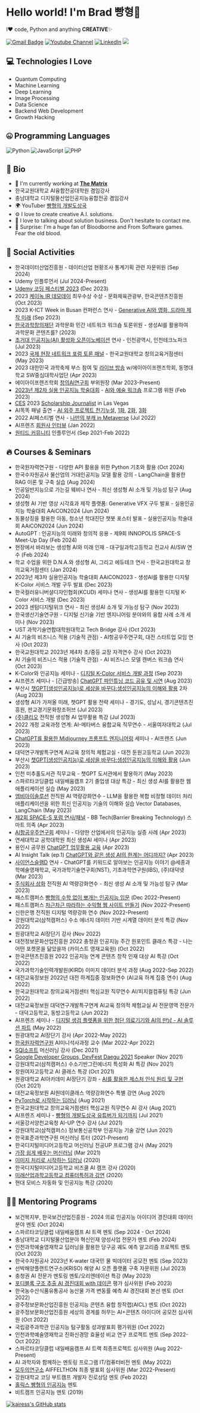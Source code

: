 # Hello world! I'm Brad 빵형👋

I❤️ code, Python and anything **CREATIVE**✨

[![Gmail Badge](https://img.shields.io/badge/-kairess87@gmail.com-c14438?style=flat-square&logo=Gmail&logoColor=white&link=mailto:kairess87@gmail.com)](mailto:kairess87@gmail.com) [![Youtube Channel](https://img.shields.io/badge/-빵형의%20개발도상국-c14438?style=flat-square&logo=Youtube&link=https://www.youtube.com/channel/UC9PB9nKYqKEx_N3KM-JVTpg)](https://www.youtube.com/channel/UC9PB9nKYqKEx_N3KM-JVTpg) [![LinkedIn](https://img.shields.io/badge/-Taehee%20Brad%20Lee-c14438?style=flat-square&logo=LinkedIn)](https://www.linkedin.com/in/taehee-brad-lee/)
![](https://komarev.com/ghpvc/?username=kairess)


## 💻 Technologies I Love

- Quantum Computing
- Machine Learning
- Deep Learning
- Image Processing
- Data Science
- Backend Web Development
- Growth Hacking


## 🤐 Programming Languages

<img alt="Python" src="https://img.shields.io/badge/python%20-%2314354C.svg?&style=for-the-badge&logo=python&logoColor=white"/> <img alt="JavaScript" src="https://img.shields.io/badge/javascript%20-%23323330.svg?&style=for-the-badge&logo=javascript&logoColor=%23F7DF1E"/> <img alt="PHP" src="https://img.shields.io/badge/php-%23777BB4.svg?&style=for-the-badge&logo=php&logoColor=white"/>


## 📘 Bio

- 🏢 I'm currently working at **[The Matrix](https://www.m47rix.com)**
- 한국교원대학교 AI융합전공대학원 겸임강사
- 충남대학교 디지털물산업인공지능융합전공 겸임강사
- 🌍 YouTuber [빵형의 개발도상국](https://www.youtube.com/channel/UC9PB9nKYqKEx_N3KM-JVTpg)
- ⚙️ I love to create creative A.I. solutions.
- 💬 I love to talking about solution business. Don't hesitate to contact me.
- 💉 Surprise: I'm a huge fan of Bloodborne and From Software games. Fear the old blood.


## 📱 Social Activities

- 한국데이터산업진흥원 - 데이터산업 현황조사 통계기획 관련 자문위원 (Sep 2024)
- Udemy 인플루언서 (Jul 2024-Present)
- [Udemy 코딩 페스티벌 2023](https://event-us.kr/udemy/event/73376) (Dec 2023)
- 2023 [케이녹 IR 데모데이](https://newsis.com/view/?id=NISX20231027_0002498800) 최우수상 수상 - 문화체육관광부, 한국콘텐츠진흥원 (Oct 2023)
- 2023 K-ICT Week in Busan 컨퍼런스 연사 - [Generative AI와 영화, 드라마 제작 미래](https://www.etnews.com/20230824000003) (Sep 2023)
- [한국과학창의재단](https://www.kofac.re.kr) 과학문화 민간 네트워크 워크숍 토론위원 - 생성AI를 활용하여 과학문화 콘텐츠를? (2023)
- [초거대 인공지능(AI) 활성화 오픈이노베이션](https://www.asiatoday.co.kr/view.php?key=20230703010000602) 연사 - 인천광역시, 인천테크노파크 (Jul 2023)
- 2023 [국제 현장 네트워크 포럼 토론 패널](https://cyan-lightning-42b.notion.site/All-of-us-are-in-Post-COVID19-Era-88371d20b32d46c29bba96dd4557a4e4) - 한국교원대학교 창의교육거점센터 (May 2023)
- 2023 대한민국 과학축제 부스 참여 및 [라이브 방송](https://www.youtube.com/live/ZUdsW9Q0l_A?feature=share&t=136) w/에이아이프렌즈학회, 동명대학교 SW중심대학사업단 (Apr 2023)
- 에이아이프렌즈학회 [창의AI연구회](https://www.notion.so/aifrenz/AI-4fe1e334ffbe4cb4924d1caa3f7cd8b0) 부위원장 (Mar 2023-Present)
- [2023년 제2차 실용 인공지능 학술대회](https://aifrenz.notion.site/2023-2-d0181ac65149461cba3c5fa4271b0128) - [AI와 예술 워크숍](https://aifrenz.notion.site/AI-Generative-AI-8a5d1d7097d044a9953051f729f92464) 프로그램 위원 (Feb 2023)
- [CES](https://www.ces.tech) 2023 [Scholarship Journalist](https://youtu.be/ScdDS6Mci5A) in Las Vegas
- AI똑똑 패널 출연 - [AI 외주 프로젝트 천기누설](https://youtu.be/gyQ9d60KEMc), [1화](https://youtu.be/gE8z5Hk_dO8), [2화](https://youtu.be/BLAOSN7B_0A), [3화](https://youtu.be/eITuFsvyAA0)
- 2022 AI페스티벌 연사 - [나만의 부캐 in Metaverse](https://youtu.be/EhMi1IaxotQ?t=3749) (Jul 2022)
- AI프렌즈 [회원사 인터뷰](https://youtu.be/sRQtnrjjFNg) (Jan 2022)
- [원티드 커뮤니티](https://www.wanted.co.kr/community/49) 인플루언서 (Sep 2021-Feb 2022)


## 🔥 Courses & Seminars

- 한국원자력연구원 - 다양한 API 활용을 위한 Python 기초와 활용 (Oct 2024)
- 한국수자원공사 물산업의 거대인공지능 모델 활용 강의 - LangChain을 활용한 RAG 이론 및 구축 실습 (Aug 2024)
- 인공일반지능으로 가는길 웨비나 연사 - 최신 생성형 AI 소개 및 가능성 탐구 (Aug 2024)
- 생성형 AI 기반 영상 시각효과 제작 플랫폼: Generative VFX 구두 발표 - 실용인공지능 학술대회 AAiCON2024 (Jun 2024)
- 동물상징을 활용한 아동, 청소년 학대진단 챗봇 포스터 발표 - 실용인공지능 학술대회 AAiCON2024 (Jun 2024)
- AutoGPT : 인공지능의 미래와 창의적 응용 - 제9회 INNOPOLIS SPACE-S Meet-Up Day (Feb 2024)
- 현장에서 바라보는 생성형 AI와 미래 인재 - 대구일과학고등학교 전교사 AI/SW 연수 (Feb 2024)
- 학교 수업을 위한 D.N.A.와 생성형 AI, 그리고 에듀테크 연사 - 한국교원대학교 창의교육거점센터 (Jan 2024)
- 2023년 제3차 실용인공지능 학술대회 AAiCON2023 - 생성AI를 활용한 디지털 K-Color 서비스 개발 구두 발표 (Dec 2023)
- 한국컬러유니버설디자인협회(KCUD) 세미나 연사 - 생성AI를 활용한 디지털 K-Color 서비스 개발 (Dec 2023)
- 2023 센텀디지털위크 연사 - 최신 생성AI 소개 및 가능성 탐구 (Nov 2023)
- 한국생산기술연구원 - 디지털 신기술 기반 엔지니어링 분야와의 융합 사례 소개 세미나 (Nov 2023)
- UST 과학기술연합대학원대학교 Tech Bridge 강사 (Oct 2023)
- AI 기술의 비즈니스 적용 (기술적 관점) - AI항공우주연구회, 대전 스타트업 모임 연사 (Oct 2023)
- 한국교원대학교 2023년 제4차 초/중등 교장 자격연수 강사 (Oct 2023)
- AI 기술의 비즈니스 적용 (기술적 관점) - AI 비즈니스 모델 캔버스 워크숍 연사 (Oct 2023)
- K-Color와 인공지능 세미나 - [디지털 K-Color 서비스 개발 과정](https://www.facebook.com/jy.won.9/posts/pfbid0QnYedpfAHwuvMpCv9z3g7YNqxb2FhDouVM1rfPzdN3GRpx4Hu2jtFxBymuyh3T7sl) (Sep 2023)
- AI프렌즈 세미나 - [긴급방송] [ChatGPT 파인튜닝 코드 공유 및 시연](https://www.youtube.com/live/3JNgRcvf2YA?si=RM9UqCT-4bto7UMU) (Aug 2023)
- 부산시 [챗GPT(생성인공지능)로 세상을 바꾸다:생성인공지능의 이해와 활용](https://www.asiae.co.kr/article/2023051507411326455) 2차 (Aug 2023)
- 생성형 AI가 가져올 미래, 챗GPT 활용 전략 세미나 - 경기도, 성남시, 경기콘텐츠진흥원, 판교경기문화창조허브 (Jul 2023)
- [(주)클리오](https://clubclio.co.kr/) 전직원 생성형 AI 업무활용 특강 (Jul 2023)
- 2022 개정 교육과정 연계: AI-메타버스 융합교육 직무연수 - 서울여자대학교 (Jul 2023)
- [ChatGPT를 활용한 Midjourney 프롬프트 엔지니어링](https://www.youtube.com/live/_Cw8VW0OBDQ?feature=share&t=2764) 세미나 - AI프렌즈 (Jun 2023)
- 대덕연구개발특구연계 AI교육 창의적 체험교실 - 대전 둔원고등학교 (Jun 2023)
- 부산시 [챗GPT(생성인공지능)로 세상을 바꾸다:생성인공지능의 이해와 활용](https://www.asiae.co.kr/article/2023051507411326455) (Jun 2023)
- 인천 미추홀도서관 직무교육 - 챗GPT 도서관에서 활용하기 (May 2023)
- 스파르타코딩클럽 내일배움캠프 2기 졸업생 대상 특강 - 최신 생성 AI를 활용한 웹애플리케이션 실습 (May 2023)
- [엠비아이솔루션](https://www.happytalk.io) 전직원 AI 역량강화연수 - LLM을 활용한 복합 비정형 데이터 처리 애플리케이션을 위한 최신 인공지능 기술의 이해와 실습 Vector Databases, LangChain (May 2023)
- [제2회 SPACE-S 포럼 연사/패널](https://www.youtube.com/live/A3_mmt9vfeo?feature=share) - BB Tech(Barrier Breaking Technology) 스마트 의족 (Apr 2023)
- [AI항공우주연구회](https://www.hellodd.com/news/articleView.html?idxno=99740) 세미나 - 다양한 산업에서의
인공지능 실증 사례 (Apr 2023)
- 연세대학교 공학대학원 최신 생성AI 세미나 (Apr 2023)
- 용인시 공무원 [ChatGPT 업무활용 교육](https://www.asiae.co.kr/article/2023042107180029168) (Apr 2023)
- AI Insight Talk (ep.1) [ChatGPT와 같은 생성 AI의 한계는 어디까지?](https://www.onoffmix.com/event/273954) (Apr 2023)
- [사이언스슬램D](https://www.youtube.com/@ScienceSlamD) 연사 - ChatGPT를 키워드로 알아보는 인공지능 이야기 @세종과학예술영재학교, 국가과학기술연구회(NST), 기초과학연구원(IBS), (주)대덕넷 (Mar 2023)
- [주식회사 상화](https://www.sangwha.com) 전직원 AI 역량강화연수 - 최신 생성 AI 소개 및 가능성 탐구 (Mar 2023)
- 패스트캠퍼스 [빵형의 수학 없이 뽀개는 인공지능 입문](https://fastcampus.co.kr/data_online_bbang2) (Dec 2022-Present)
- 패스트캠퍼스 [차근차근 따라하는 수익형 웹 사이트 만들기](https://fastcampus.co.kr/dev_online_bbang1) (Nov 2022-Present)
- 신한은행 전직원 디지털 역량강화 연수 (Nov 2022-Present)
- 강원대학교(삼척캠퍼스) 수소 에너지 데이터 기반 시계열 데이터 분석 특강 (Nov 2022)
- 원광대학교 AI장단기 강사 (Nov 2022)
- 대전정보문화산업진흥원 2022 충청권 인공지능 주간 원포인트 클래스 특강 - 나는 어떤 포켓몬을 닮았을까 (카이스트 영재교육원) (Oct 2022)
- 한국콘텐츠진흥원 2022 인공지능 연계 콘텐츠 창작 인재 대상 AI 특강 (Oct 2022)
- 국가과학기술인력개발원(KIRD) 이미지 데이터 분석 과정 (Aug 2022-Sep 2022)
- 대전교육정보원 2022년 대전 하계집중 정보화연수 (AI교육 하계 집중 연수) (Aug 2022)
- 한국교원대학교 창의교육거점센터 핵심교원 직무연수 AI/피지컬컴퓨팅 특강 (Jun 2022)
- 대전교육정보원 대덕연구개발특구연계 AI교육 창의적 체험교실 AI 전문영역 전문가 - 대덕고등학교, 동방고등학교 (Jun 2022)
- AI프렌즈 세미나 - [디지털 생검 플렛폼을 위한 첨단 의료기기와 AI의 만남 - AI 솔루션 파트](https://youtu.be/42H-J4LuSnQ) (May 2022)
- 원광대학교 AI장단기 강사 (Apr 2022-May 2022)
- [한국원자력연구원](https://www.kaeri.re.kr) AI미니석사과정 교수 (Mar 2022-Apr 2022)
- [SQI소프트](http://sqisoft.com) 머신러닝 강사 (Dec 2021)
- [Google Developer Groups, DevFest Daegu 2021](https://gdg.community.dev/events/details/google-gdg-daegu-presents-devfest-daegu-2021/) Speaker (Nov 2021)
- 강원대학교(삼척캠퍼스) 수소기반그린에너지 특성화 AI 특강 (Nov 2021)
- 창원여자고등학교 AI 클래스 특강 (Oct 2021)
- 원광대학교 AI아카데미 AI장단기 강좌 - [AI를 활용한 제스처 인식 원리 및 구현](https://www.youtube.com/playlist?list=PL-xmlFOn6TUIQ6xOBFDT8SCTwNjRir2SY) (Oct 2021)
- 대전교육정보원 AI원데이클래스 역량강화연수 특별 강연 (Aug 2021)
- [PyTorch로 시작하는 딥러닝](https://spartacodingclub.kr/online/pytorch_dl) (Aug 2021)
- 한국교원대학교 창의교육거점센터 핵심교원 직무연수 AI 강사 (Aug 2021)
- AI프렌즈 세미나 - [빵형의 개발도상국 유튜버가 되기까지](https://youtu.be/-szp1ml3oLA) (Jul 2021)
- 서울강서양천교육청 AI-UP 연수 강사 (Jul 2021)
- 강원대학교(삼척캠퍼스) 정보통신공학부 인공지능 기술 강연 (Jun 2021)
- 한국표준과학연구원 머신러닝 튜터 (2021-Present)
- 한국디지털미디어고등학교 머신러닝 전공UP 프로그램 강사 (May 2021)
- [가장 쉽게 배우는 머신러닝](https://spartacodingclub.kr/online/ml_basic) (Mar 2021)
- [이미지 처리로 시작하는 딥러닝](https://spartacodingclub.kr/online/dl) (2020)
- 한국디지털미디어고등학교 비즈쿨 AI 캠프 강사 (2020)
- [미래산업과학고등학교 컴퓨터특허과 강연](https://youtu.be/midsD2401Uk?t=12) (2020)
- 현대 모비스 자동화 및 인공지능 특강 (2020)


## 🙋🏻 Mentoring Programs

- 보건복지부, 한국보건산업진흥원 - 2024 의료 인공지능 아이디어 경진대회 데이터 분야 멘토 (Oct 2024)
- 스파르타코딩클럽 내일배움캠프 AI 트랙 멘토 (Sep 2024 - Oct 2024)
- 충남대학교 디지털물산업분야 혁신인재 양성사업 전문가 멘토 (Feb 2024)
- 인천과학예술영재학교 딥러닝을 활용한 당구공 궤도 예측 알고리즘 프로젝트 멘토 (Oct 2023)
- 한국수자원공사 2023년 K-water 대국민 물 빅데이터 공모전 멘토 (Sep 2023)
- 선박해양플랜트연구소(KRISO) 해양 AI 오픈 플랫폼 구축 자문위원 (Jul 2023)
- 충청권 AI 전문가 멘토링 멘토/오리엔테이션 특강 (May 2023)
- [포디블록 구조 추출 AI 경진대회 with 데이콘](https://dacon.io/competitions/official/236046/overview/description) 평가 심사위원 (Feb 2023)
- 한국농수산식품유통공사 농산물 가격 변동률 예측 AI 경진대회 본선 멘토 (Oct 2022)
- 광주정보문화산업진흥원 인공지능 콘텐츠 융합 창작랩(AICL) 멘토 (Oct 2022)
- 광주정보문화산업진흥원 세상의 경계를 허무는 AI+콘텐츠 아이디어 공모전 심사위원 (Oct 2022)
- 국립광주과학관 인공지능 탐구활동 성과발표회 평가위원 (Oct 2022)
- 인천과학예술영재학교 진화신경망 효율성 비교 연구 프로젝트 멘토 (Sep 2022-Oct 2022)
- 스파르타코딩클럽 내일배움캠프 AI 트랙 최종프로젝트 심사위원 (Aug 2022-Present)
- AI 과학자와 함께하는 멘토링 프로그램 IT/컴퓨터비전 멘토 (May 2022)
- [모두의연구소](https://modulabs.co.kr) AIFFELTHON 최종 발표회 심사위원 (Mar 2022-Present)
- 강원대학교 코딩 부트캠프 개발자 진로상담 멘토 (Feb 2022)
- [홀릭스 빵형의 인공지능](https://app.holix.com/chatroom/dqgVn6gL) 멘토
- 비트캠프 인공지능 멘토 (2019)


[![kairess's GitHub stats](https://github-readme-stats.vercel.app/api?username=kairess&theme=react&show_icons=true&hide=contribs,prs&cache_seconds=1800)](https://github.com/kairess)
